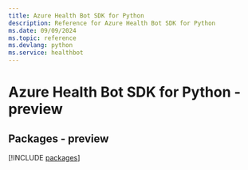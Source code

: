 ```yaml
---
title: Azure Health Bot SDK for Python
description: Reference for Azure Health Bot SDK for Python
ms.date: 09/09/2024
ms.topic: reference
ms.devlang: python
ms.service: healthbot
---
```

# Azure Health Bot SDK for Python - preview
## Packages - preview
[!INCLUDE [packages](health-bot-index.md)]